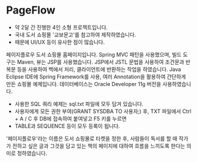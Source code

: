 # PageFlow
* 약 2달 간 진행한 4인 소형 프로젝트입니다.
* 국내 도서 쇼핑몰 '교보문고'를 참고하여 제작하였습니다.
* 때문에 UI/UX 등이 유사한 점이 많습니다.

 페이지플로우 도서 쇼핑몰 홈페이지입니다.
 Spring MVC 패턴을 사용했으며,
빌드 도구는 Maven, 뷰는 JSP를 사용했습니다.
 JSP에서 JSTL 문법을 사용하여 조건문과 반복문 등을 사용하여
백에서 처리, 클라이언트에 반환하는 작업을 하였습니다.
 Java Eclipse IDE에 Spring Framework를 사용,
여러 Annotation을 활용하여 간단하게 만든 쇼핑몰 예제입니다.
 데이터베이스는 Oracle Developer 11g 버전을 사용하였습니다.
* 사용한 SQL 쿼리 예제는 sql.txt 파일에 모두 담겨 있습니다.
* 사용자에게 모든 권한 부여(GRANT SYSDBA TO 사용자;) 후,
 TXT 파일에서 Ctrl + A / C 후 DB에 접속하여 붙여넣고 F5 키를 누르면
* TABLE과 SEQUENCE 등이 모두 등록이 됩니다.

 '페이지플로우'라는 이름은 도서 쇼핑몰로 타켓을 정한 후,
사람들이 독서를 할 때 작가가 전하고 싶은 글과 그것을 담고 있는 책의 페이지에 대하여
흐름을 느끼도록 한다는 의미로 정하였습니다.
